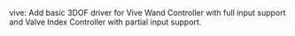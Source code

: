 vive: Add basic 3DOF driver for Vive Wand Controller with full input support and
Valve Index Controller with partial input support.
